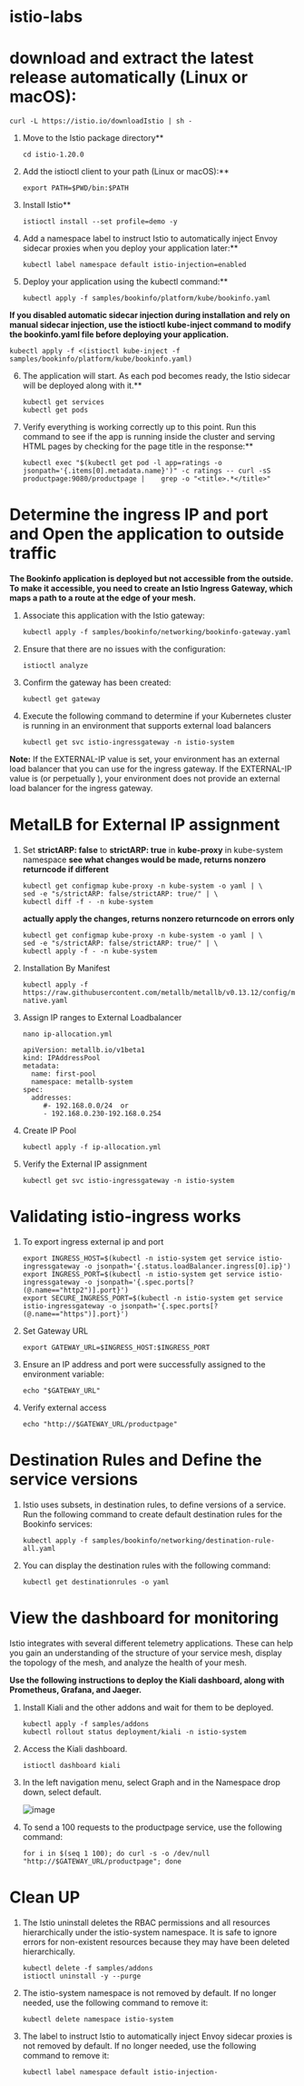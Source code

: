 # istio-labs
# download and extract the latest release automatically (Linux or macOS):
```
curl -L https://istio.io/downloadIstio | sh -
```
1. Move to the Istio package directory**
   ```
   cd istio-1.20.0
   ```
2. Add the istioctl client to your path (Linux or macOS):**
   ```
   export PATH=$PWD/bin:$PATH
   ```
3. Install Istio**
   ```
   istioctl install --set profile=demo -y
   ```
4. Add a namespace label to instruct Istio to automatically inject Envoy sidecar proxies when you deploy your application later:**
   ```
   kubectl label namespace default istio-injection=enabled
   ```
5. Deploy your application using the kubectl command:**
   ```
   kubectl apply -f samples/bookinfo/platform/kube/bookinfo.yaml
   ```
**If you disabled automatic sidecar injection during installation and rely on manual sidecar injection, use the istioctl kube-inject command to modify the bookinfo.yaml file before deploying your application.**
   ```
   kubectl apply -f <(istioctl kube-inject -f samples/bookinfo/platform/kube/bookinfo.yaml)
   ```

6. The application will start. As each pod becomes ready, the Istio sidecar will be deployed along with it.**
   ```
   kubectl get services
   kubectl get pods
   ```
7. Verify everything is working correctly up to this point. Run this command to see if the app is running inside the cluster and serving HTML        pages by checking for the page title in the response:**
   ```
   kubectl exec "$(kubectl get pod -l app=ratings -o jsonpath='{.items[0].metadata.name}')" -c ratings -- curl -sS productpage:9080/productpage |    grep -o "<title>.*</title>"
   ```

# Determine the ingress IP and port and Open the application to outside traffic

**The Bookinfo application is deployed but not accessible from the outside. To make it accessible, you need to create an Istio Ingress Gateway, which maps a path to a route at the edge of your mesh.**

1. Associate this application with the Istio gateway:
   ```
   kubectl apply -f samples/bookinfo/networking/bookinfo-gateway.yaml
   ```
2. Ensure that there are no issues with the configuration:
   ```
   istioctl analyze
   ```
3. Confirm the gateway has been created:
   ```
   kubectl get gateway
   ```
4. Execute the following command to determine if your Kubernetes cluster is running in an environment that supports external load balancers
   ```
   kubectl get svc istio-ingressgateway -n istio-system
   ```

**Note:** If the EXTERNAL-IP value is set, your environment has an external load balancer that you can use for the ingress gateway. If the EXTERNAL-IP value is <none> (or perpetually <pending>), your environment does not provide an external load balancer for the ingress gateway.

# MetalLB for External IP assignment

1. Set **strictARP: false** to **strictARP: true** in **kube-proxy** in kube-system namespace
   **see what changes would be made, returns nonzero returncode if different**
   ```
   kubectl get configmap kube-proxy -n kube-system -o yaml | \
   sed -e "s/strictARP: false/strictARP: true/" | \
   kubectl diff -f - -n kube-system
   ```
   **actually apply the changes, returns nonzero returncode on errors only**
   ```
   kubectl get configmap kube-proxy -n kube-system -o yaml | \
   sed -e "s/strictARP: false/strictARP: true/" | \
   kubectl apply -f - -n kube-system
   ```
2. Installation By Manifest
   ```
   kubectl apply -f https://raw.githubusercontent.com/metallb/metallb/v0.13.12/config/manifests/metallb-native.yaml
   ```
3. Assign IP ranges to External Loadbalancer
   ```
   nano ip-allocation.yml
   ```
   ```
   apiVersion: metallb.io/v1beta1
   kind: IPAddressPool
   metadata:
     name: first-pool
     namespace: metallb-system
   spec:
     addresses:
        #- 192.168.0.0/24  or
        - 192.168.0.230-192.168.0.254
   ```
5. Create IP Pool
   ```
   kubectl apply -f ip-allocation.yml
   ```
6. Verify the External IP assignment
   ```
   kubectl get svc istio-ingressgateway -n istio-system
   ```

# Validating istio-ingress works

1. To export ingress external ip and port
   ```
   export INGRESS_HOST=$(kubectl -n istio-system get service istio-ingressgateway -o jsonpath='{.status.loadBalancer.ingress[0].ip}')
   export INGRESS_PORT=$(kubectl -n istio-system get service istio-ingressgateway -o jsonpath='{.spec.ports[?(@.name=="http2")].port}')
   export SECURE_INGRESS_PORT=$(kubectl -n istio-system get service istio-ingressgateway -o jsonpath='{.spec.ports[?(@.name=="https")].port}')
   ```
2. Set Gateway URL
   ```
   export GATEWAY_URL=$INGRESS_HOST:$INGRESS_PORT
   ```
3. Ensure an IP address and port were successfully assigned to the environment variable:
   ```
   echo "$GATEWAY_URL"
   ```
4. Verify external access
   ```
   echo "http://$GATEWAY_URL/productpage"
   ```

# Destination Rules and Define the service versions

1. Istio uses subsets, in destination rules, to define versions of a service. Run the following command to create default destination rules for 
   the Bookinfo services:
   ```
   kubectl apply -f samples/bookinfo/networking/destination-rule-all.yaml
   ```
2. You can display the destination rules with the following command:
   ```
   kubectl get destinationrules -o yaml
   ```

# View the dashboard for monitoring

Istio integrates with several different telemetry applications. These can help you gain an understanding of the structure of your service mesh, display the topology of the mesh, and analyze the health of your mesh.

**Use the following instructions to deploy the Kiali dashboard, along with Prometheus, Grafana, and Jaeger.**
1. Install Kiali and the other addons and wait for them to be deployed.
   ```
   kubectl apply -f samples/addons
   kubectl rollout status deployment/kiali -n istio-system
   ```
2. Access the Kiali dashboard.
   ```
   istioctl dashboard kiali
   ```
3. In the left navigation menu, select Graph and in the Namespace drop down, select default.
   
   ![image](https://github.com/Pruthvi360/istio-labs/assets/107435692/66a732c1-387c-4873-a429-41c17c0c67ae)

5. To send a 100 requests to the productpage service, use the following command:
   ```
   for i in $(seq 1 100); do curl -s -o /dev/null "http://$GATEWAY_URL/productpage"; done
   ```

# Clean UP

1. The Istio uninstall deletes the RBAC permissions and all resources hierarchically under the istio-system namespace. It is safe to ignore         errors for non-existent resources because they may have been deleted hierarchically.
   ```
   kubectl delete -f samples/addons
   istioctl uninstall -y --purge
   ```
2. The istio-system namespace is not removed by default. If no longer needed, use the following command to remove it:
   ```
   kubectl delete namespace istio-system
   ```
3. The label to instruct Istio to automatically inject Envoy sidecar proxies is not removed by default. If no longer needed, use the following      command to remove it:
   ```
   kubectl label namespace default istio-injection-
   ```
